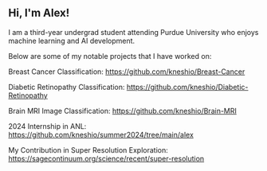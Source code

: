 ## Hi, I'm Alex! 

I am a third-year undergrad student attending Purdue University who enjoys machine learning and AI development. 

Below are some of my notable projects that I have worked on:

Breast Cancer Classification: https://github.com/kneshio/Breast-Cancer

Diabetic Retinopathy Classification: https://github.com/kneshio/Diabetic-Retinopathy

Brain MRI Image Classification: https://github.com/kneshio/Brain-MRI

2024 Internship in ANL: https://github.com/kneshio/summer2024/tree/main/alex

My Contribution in Super Resolution Exploration: https://sagecontinuum.org/science/recent/super-resolution


<!--
**kneshio/kneshio** is a ✨ _special_ ✨ repository because its `README.md` (this file) appears on your GitHub profile.

Here are some ideas to get you started:



- 🔭 I’m currently working on ...
- 🌱 I’m currently learning ...
- 👯 I’m looking to collaborate on ...
- 🤔 I’m looking for help with ...
- 💬 Ask me about ...
- 📫 How to reach me: ...
- 😄 Pronouns: ...
- ⚡ Fun fact: ...
-->
